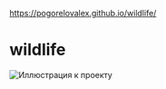 
https://pogorelovalex.github.io/wildlife/


# wildlife

![Иллюстрация к проекту](https://github.com/PogorelovAlex/wildlive/blob/main/Gitpicture.jpg)
